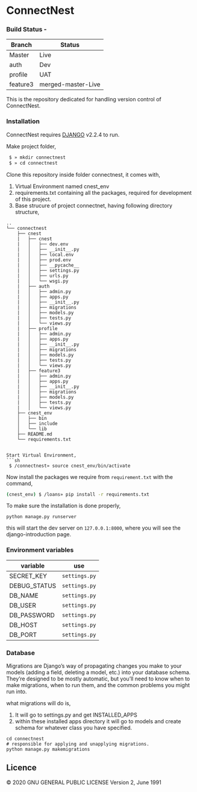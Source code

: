 
# ConnectNest

### Build Status - 
| Branch | Status |
| ------ | ------ |
| Master | Live |
| auth | Dev |
| profile | UAT |
| feature3 | merged-master-Live |

This is the repository dedicated for handling version control of ConnectNest.

### Installation

ConnectNest requires [DJANGO](https://www.djangoproject.com/) v2.2.4 to run.

Make project folder,
```sh
 $ » mkdir connectnest
 $ » cd connectnest
```

Clone this repository inside folder connectnest, it comes with,

1. Virtual Environment named cnest_env
2. requirements.txt containing all the packages, required for development of this project.
3. Base strucure of project connectnet, having following directory structure,

```
..
└── connectnest
    ├── cnest
    |   ├── cnest
    |   │   ├── dev.env
    |   │   ├── __init__.py
    |   │   ├── local.env
    |   │   ├── prod.env
    |   │   ├── __pycache__
    |   │   ├── settings.py
    |   │   ├── urls.py
    |   │   └── wsgi.py
    |   ├── auth
    |   │   ├── admin.py
    |   │   ├── apps.py
    |   │   ├── __init__.py
    |   │   ├── migrations
    |   │   ├── models.py
    |   │   ├── tests.py
    |   │   └── views.py
    |   ├── profile
    |   │   ├── admin.py
    |   │   ├── apps.py
    |   │   ├── __init__.py
    |   │   ├── migrations
    |   │   ├── models.py
    |   │   ├── tests.py
    |   │   └── views.py
    |   ├── feature3
    |   │   ├── admin.py
    |   │   ├── apps.py
    |   │   ├── __init__.py
    |   │   ├── migrations
    |   │   ├── models.py
    |   │   ├── tests.py
    |   │   └── views.py
    ├── cnest_env
    │   ├── bin
    │   ├── include
    │   └── lib
    ├── README.md
    └── requirements.txt
```
```

Start Virtual Environment,
```sh
 $ /connectnest» source cnest_env/bin/activate
```

Now install the packages we require from ```requirement.txt``` with the command,
```sh
(cnest_env) $ /loans» pip install -r requirements.txt
```

To make sure the installation is done properly,
```
python manage.py runserver
```
this will start the dev server on ```127.0.0.1:8000```, where you will see the django-introduction page. 

### Environment variables
| variable | use |
| ------ | ------ |
| SECRET_KEY | ```settings.py``` |
| DEBUG_STATUS | ```settings.py``` |
| DB_NAME | ```settings.py``` |
| DB_USER | ```settings.py``` |
| DB_PASSWORD | ```settings.py``` |
| DB_HOST | ```settings.py``` |
| DB_PORT | ```settings.py``` |


### Database
Migrations are Django’s way of propagating changes you make to your models (adding a field, deleting a model, etc.) into your database schema. They’re designed to be mostly automatic, but you’ll need to know when to make migrations, when to run them, and the common problems you might run into.

what migrations will do is,
1. It will go to settings.py and get INSTALLED_APPS
2. within these installed apps directory it will go to models and create schema for whatever class you have specified.

```
cd connectnest
# responsible for applying and unapplying migrations.
python manage.py makemigrations

```

Licence
---
© 2020   GNU GENERAL PUBLIC LICENSE Version 2, June 1991
